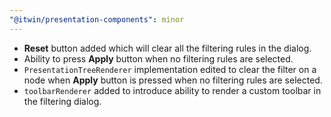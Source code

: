 ```yaml
---
"@itwin/presentation-components": minor
---
```


- **Reset** button added which will clear all the filtering rules in the dialog.
- Ability to press **Apply** button when no filtering rules are selected.
- `PresentationTreeRenderer` implementation edited to clear the filter on a node when **Apply** button is pressed when no filtering rules are selected.
- `toolbarRenderer` added to introduce ability to render a custom toolbar in the filtering dialog.
